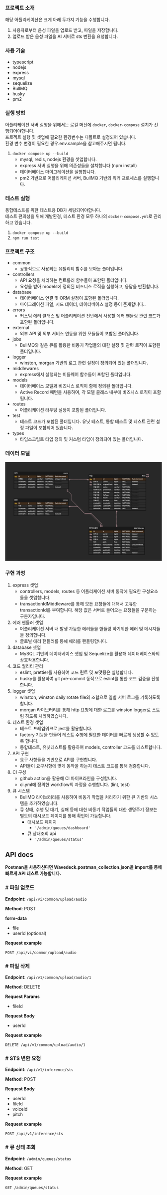 ### 프로젝트 소개

해당 어플리케이션은 크게 아래 두가지 기능을 수행합니다.

1. 사용자로부터 음성 파일을 업로드 받고, 파일을 저장합니다.
2. 업로드 받은 음성 파일을 AI 서버로 sts 변환을 요청합니다.

### 사용 기술

- typescript
- nodejs
- express
- mysql
- sequelize
- BullMQ
- husky
- pm2

### 실행 방법

어플리케이션 서버 실행을 위해서는 로컬 머신에 `docker`, `docker-compose` 설치가 선행되어야합니다.<br/>
프로젝트 실행 및 셋업에 필요한 환경변수는 디폴트로 설정되어 있습니다. <br/> 환경 변수 변경이 필요한 경우.env.sample을 참고해주시면 됩니다.

1. `docker compose up --build`
   - mysql, redis, nodejs 환경을 셋업합니다.
   - express 서버 실행을 위해 의존성들을 설치합니다 (npm install)
   - 데이터베이스 마이그레이션을 실행합니다.
   - pm2 기반으로 어플리케이션 서버, BullMQ 기반의 워커 프로세스를 실행합니다.

### 테스트 실행

통합테스트를 위한 테스트용 DB가 세팅되어야합니다.<br />
테스트 편의성을 위해 개발환경, 테스트 환경 모두 하나의 `docker-compose.yml`로 관리하고 있습니다.

1. `docker compose up --build`
2. `npm run test`

### 프로젝트 구조

- common
  - 공통적으로 사용되는 유틸리티 함수를 모아둔 폴더입니다.
- controllers
  - API 요청을 처리하는 컨트롤러 함수들이 포함된 폴더입니다.
  - 요청을 받아 models에 정의된 비즈니스 로직을 실행하고, 응답을 반환합니다.
- database
  - 데이터베이스 연결 및 ORM 설정이 포함된 폴더입니다.
  - 마이그레이션 파일, 시드 데이터, 데이터베이스 설정 등이 존재합니다..
- errors
  - 커스텀 에러 클래스 및 어플리케이션 전반에서 사용할 에러 핸들링 관련 코드가 포함된 폴더입니다.
- external
  - 외부 API 및 외부 서비스 연동을 위한 모듈들이 포함된 폴더입니다.
- jobs
  - BullMQ와 같은 큐를 활용한 비동기 작업들의 대한 설정 및 관련 로직이 포함된 폴더입니다.
- logger
  - winston, morgan 기반의 로그 관련 설정이 정의되어 있는 폴더입니다.
- middlewares
  - express에서 실행되는 미들웨어 함수들이 포함된 폴더입니다.
- models
  - 데이터베이스 모델과 비즈니스 로직이 함께 정의된 폴더입니다.
  - Active Record 패턴을 사용하여, 각 모델 클래스 내부에 비즈니스 로직이 포함됩니다.
- routes
  - 어플리케이션 라우팅 설정이 포함된 폴더입니다.
- test
  - 테스트 코드가 포함된 폴더입니다. 유닛 테스트, 통합 테스트 및 테스트 관련 설정 파일이 포함되어 있습니다.
- types
  - 타입스크립트 타입 정의 및 커스텀 타입이 정의되어 있는 폴더입니다.

### 데이터 모델

![ERD](erd.png)

### 구현 과정

1. express 셋업
   - controllers, models, routes 등 어플리케이션 서버 동작에 필요한 구성요소들을 셋업합니다.
   - transactionIdMiddleware를 통해 모든 요청들에 대해서 고유한 transactionId를 부여합니다. 해당 값은 서버로 들어오는 요청들을 구분하는 구분자입니다.
2. 에러 핸들러 셋업
   - 어플리케이션 서버 내 발생 가능한 에러들을 핸들링 하기위한 에러 및 메시지들을 정의합니다.
   - 글로벌 에러 핸들러를 통해 에러를 핸들링합니다.
3. database 셋업
   - MySQL 기반의 데이터베이스 셋업 및 Sequelize를 활용해 데이터베이스와의 상호작용합니다.
4. 코드 퀄리티 관리
   - eslint, prettier를 사용하여 코드 린트 및 포맷팅은 실행합니다.
   - husky를 활용하여 git pre-commit 동작으로 eslint를 통한 코드 검증을 진행합니다.
5. logger 셋업
   - winston, winston daily rotate file의 조합으로 일별 서버 로그를 기록하도록 합니다.
   - morgan 라이브러리를 통해 http 요청에 대한 로그를 winston logger로 스트림 하도록 처리하였습니다.
6. 테스트 환경 셋업
   - 테스트 프레임워크로 jest를 활용합니다.
   - factory 기능을 만들어 테스트 수행에 필요한 데이터를 빠르게 생성할 수 있도록 합니다.
   - 통합테스트, 유닛테스트를 활용하여 models, controller 코드를 테스트합니다.
7. API 구현
   - 요구 사항들을 기반으로 API를 구현합니다.
   - API들이 요구사항에 맞게 동작을 하는지 테스트 코드를 통해 검증합니다.
8. CI 구성
   - github action을 활용해 CI 파이프라인을 구성합니다.
   - ci.yml에 정의한 workflow의 과정을 수행합니다. (lint, test)
9. 큐 시스템
   - BullMQ 라이브러리를 사용하여 비동기 작업을 처리하기 위한 큐 기반의 시스템을 추가하였습니다.
   - 큐 상태, 수행 및 대기, 실패 등에 대한 비동기 작업들의 대한 생명주기 정보는 별도의 대시보드 페이지를 통해 확인이 가능합니다.
     - 대시보드 페이지
       - `'/admin/queues/dashboard'`
     - 큐 상태조회 api
       - `'/admin/queues/status'`

## API docs

**Postman을 사용하신다면 Wavedeck.postman_collection.json을 import를 통해 빠르게 API 테스트 가능합니다.**

### # 파일 업로드

**Endpoint**: `/api/vi/common/upload/audio`

**Method**: POST

**form-data**

- file
- userId (optional)

**Request example**

```http request
POST /api/vi/common/upload/audio
```

### # 파일 삭제

**Endpoint**: `/api/v1/common/upload/audio/1`

**Method**: DELETE

**Request Params**

- fileId

**Request Body**

- userId

**Request example**

```http request
DELETE /api/v1/common/upload/audio/1
```

### # STS 변환 요청

**Endpoint**: `/api/v1/inference/sts`

**Method**: POST

**Request Body**

- userId
- fileId
- voiceId
- pitch

**Request example**

```http request
POST /api/v1/inference/sts
```

### # 큐 상태 조회

**Endpoint**: `/admin/queues/status`

**Method**: GET

**Request example**

```http request
GET /admin/queues/status
```
